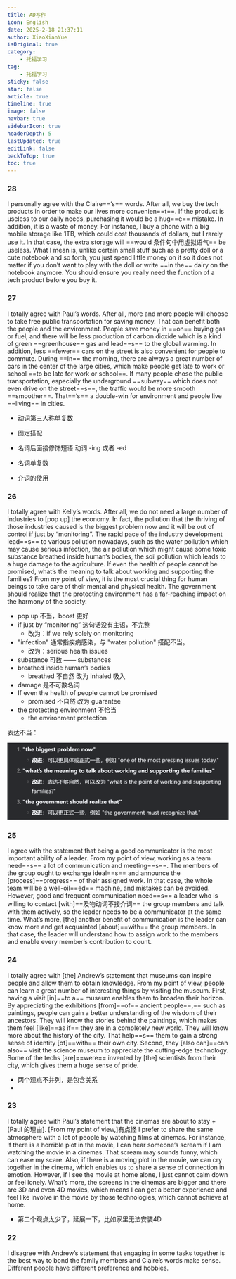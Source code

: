 ```yaml
---
title: AD写作
icon: English
date: 2025-2-18 21:37:11
author: XiaoXianYue
isOriginal: true
category: 
    - 托福学习
tag:
    - 托福学习
sticky: false
star: false
article: true
timeline: true
image: false
navbar: true
sidebarIcon: true
headerDepth: 5
lastUpdated: true
editLink: false
backToTop: true
toc: true
---
```


###  28

I personally agree with the Claire==‘s== words. After all, we buy the tech products in order to make our lives more convenien==t==. If the product is useless to our daily needs, purchasing it would be a hug==e== mistake. In addition, it is a waste of money. For instance, I buy a phone with a big mobile storage like 1TB, which could cost thousands of dollars, but I rarely use it. In that case, the extra storage will ==would 条件句中用虚拟语气== be useless. What I mean is, unlike certain small stuff such as a pretty doll or a cute notebook and so forth, you just spend little money on it so it does not matter if you don’t want to play with the doll or write ==in the== dairy on the notebook anymore. You should ensure you really need the function of a tech product before you buy it.

 

### 27

I totally agree with Paul’s words. After all, more and more people will choose to take free public transportation for saving money. That can benefit both the people and the environment. People save money in ==on== buying gas or fuel, and there will be less production of carbon dioxide which is a kind of green ==greenhouse== gas and lead==s== to the global warming. In addition, less ==fewer== cars on the street is also convenient for people to commute. During ==In== the morning, there are always a great number of cars in the center of the large cities, which make people get late to work or school ==to be late for work or school==. If many people chose the public transportation, especially the underground ==subway== which does not even drive on the street==s==, the traffic would be more smooth ==smoother==. That==‘s== a double-win for environment and people live ==living== in cities. 

- 动词第三人称单复数

- 固定搭配 

- 名词后面接修饰短语 动词 -ing 或者 -ed

- 名词单复数

- 介词的使用

    

### 26

I totally agree with Kelly’s words. After all, we do not need a large number of industries to [pop up] the economy. In fact, the pollution that the thriving of those industries caused is the biggest problem now and it will be out of control if just by “monitoring”. The rapid pace of the industry development lead==s== to various pollution nowadays, such as the water pollution which may cause serious infection, the air pollution which might cause some toxic substance breathed inside human’s bodies, the soil pollution which leads to a huge damage to the agriculture. If even the health of people cannot be promised, what’s the meaning to talk about working and supporting the families? From my point of view, it is the most crucial thing for human beings to take care of their mental and physical health. The government should realize that the protecting environment has a far-reaching impact on the harmony of the society.

- pop up 不当，boost 更好
- if just by “monitoring” 这句话没有主语，不完整
    - 改为：if we rely solely on monitoring
- "infection" 通常指疾病感染，与 "water pollution" 搭配不当。
    - 改为：serious health issues
- substance 可数 —— substances
- breathed inside human’s bodies
    - breathed 不自然 改为 inhaled 吸入
- damage 是不可数名词
- If even the health of people cannot be promised
    - promised 不自然 改为 guarantee
- the protecting environment 不恰当
    - the environment protection

表达不当：

<img src="./ad_wr.assets/image-20250302205443003.png" alt="image-20250302205443003" style="zoom:67%;" />



### 25

I agree with the statement that being a good communicator is the most important ability of a leader. From my point of view,  working as a team need==s== a lot of communication and meeting==s==. The members of the group ought to exchange ideal==s== and announce the [process]==progress== of their assigned work. In that case, the whole team will be a well-oil==ed== machine, and mistakes can be avoided. However, good and frequent communication need==s== a leader who is willing to contact [with]==及物动词不接介词== the group members and talk with them actively, so the leader needs to be a communicator at the same time. What’s more, [the] another benefit of communication is the leader can know more and get acquainted [about]==with== the group members. In that case, the leader will understand how to assign work to the members and enable every member’s contribution to count. 



### 24

I totally agree with [the] Andrew’s statement that museums can inspire people and allow them to obtain knowledge. From my point of view, people can learn a great number of interesting things by visiting the museum. First, having a visit [in]==to a== museum enables them to broaden their horizon. By appreciating the exhibitions [from]==of== ancient people==,== such as paintings, people can gain a better understanding of the wisdom of their ancestors. They will know the stories behind the paintings, which makes them feel [like]==as if== they are in a completely new world. They will know more about the history of the city.  That help==s== them to gain a strong sense of identity [of]==with== their own city. Second, they [also can]==can also== visit the science museum to appreciate the cutting-edge technology. Some of the techs [are]==were== invented by [the] scientists from their city, which gives them a huge sense of pride.

- 两个观点不并列，是包含关系
- 

### 23

I totally agree with Paul’s statement that the cinemas are about to stay + [Paul 的理由]. [From my point of view,]有点怪 I prefer to share the same atmosphere with a lot of people by watching films at cinemas. For instance, if there is a horrible plot in the movie, I can hear someone’s scream if I am watching the movie in a cinemas. That scream may sounds funny, which can ease my scare. Also, if there is a moving plot in the movie, we can cry together in the cinema, which enables us to share a sense of connection in emotion. However, if I see the movie at home alone, I just cannot calm down or feel lonely. What’s more, the screens in the cinemas are bigger and there are 3D and even 4D movies, which means I can get a better experience and feel like involve in the movie by those technologies, which cannot achieve at home.

- 第二个观点太少了，延展一下，比如家里无法安装4D

### 22

I disagree with Andrew’s statement that engaging in some tasks together is the best way to bond the family members and Claire’s words make sense. Different people have different preference and hobbies. 
